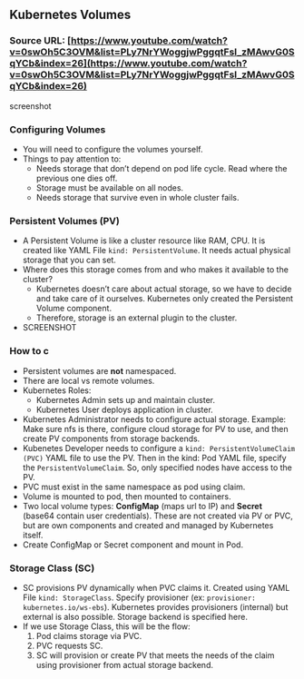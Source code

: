 ## Kubernetes Volumes

### Source URL: [https://www.youtube.com/watch?v=0swOh5C3OVM&list=PLy7NrYWoggjwPggqtFsI_zMAwvG0SqYCb&index=26](https://www.youtube.com/watch?v=0swOh5C3OVM&list=PLy7NrYWoggjwPggqtFsI_zMAwvG0SqYCb&index=26)

screenshot

### Configuring Volumes
- You will need to configure the volumes yourself. 
- Things to pay attention to:
	- Needs storage that don’t depend on pod life cycle. Read where the previous one dies off.
	- Storage must be available on all nodes.
	- Needs storage that survive even in whole cluster fails.

### Persistent Volumes (PV)
- A Persistent Volume is like a cluster resource like RAM, CPU. It is created like YAML File `kind: PersistentVolume`. It needs actual physical storage that you can set.
- Where does this storage comes from and who makes it available to the cluster?
	- Kubernetes doesn’t care about actual storage, so we have to decide and take care of it ourselves. Kubernetes only created the Persistent Volume component.
	- Therefore, storage is an external plugin to the cluster.
- SCREENSHOT

### How to c
- Persistent volumes are **not** namespaced.
- There are local vs remote volumes.
- Kubernetes Roles:
	- Kubernetes Admin sets up and maintain cluster.
	- Kubernetes User deploys application in cluster.
- Kubernetes Administrator needs to configure actual storage. Example: Make sure nfs is there, configure cloud storage for PV to use, and then create PV components from storage backends.
- Kubenetes Developer needs to configure a `kind: PersistentVolumeClaim (PVC)` YAML file to use the PV. Then in the kind: Pod YAML file, specify the `PersistentVolumeClaim`. So, only specified nodes have access to the PV.
- PVC must exist in the same namespace as pod using claim.
- Volume is mounted to pod, then mounted to containers.
- Two local volume types: **ConfigMap** (maps url to IP) and **Secret** (base64 contain user credentials). These are not created via PV or PVC, but are own components and created and managed by Kubernetes itself.
- Create ConfigMap or Secret component and mount in Pod.

### Storage Class (SC)
- SC provisions PV dynamically when PVC claims it. Created using YAML File `kind: StorageClass`. Specify provisioner (ex: `provisioner: kubernetes.io/ws-ebs`). Kubernetes provides provisioners (internal) but external is also possible. Storage backend is specified here.
- If we use Storage Class, this will be the flow: 
	1. Pod claims storage via PVC.
	2. PVC requests SC.
	3. SC will provision or create PV that meets the needs of the claim using provisioner from actual storage backend.
<!--stackedit_data:
eyJoaXN0b3J5IjpbMTkwNTIyNzMyNiw3MzA5OTgxMTZdfQ==
-->